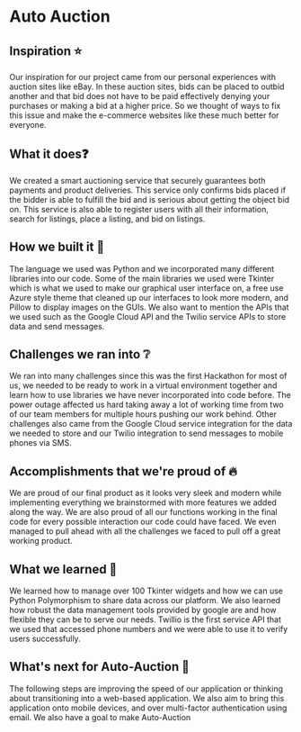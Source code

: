 # Auto Auction

## Inspiration ⭐ 
Our inspiration for our project came from our personal experiences with auction sites like eBay. In these auction sites, bids can be placed to outbid another and that bid does not have to be paid effectively denying your purchases or making a bid at a higher price. So we thought of ways to fix this issue and make the e-commerce websites like these much better for everyone.

## What it does❓
We created a smart auctioning service that securely guarantees both payments and product deliveries. This service only confirms bids placed if the bidder is able to fulfill the bid and is serious about getting the object bid on. This service is also able to register users with all their information, search for listings, place a listing, and bid on listings. 

## How we built it 💫
The language we used was Python and we incorporated many different libraries into our code. Some of the main libraries we used were Tkinter which is what we used to make our graphical user interface on, a free use Azure style theme that cleaned up our interfaces to look more modern, and Pillow to display images on the GUIs. We also want to mention the APIs that we used such as the Google Cloud API and the Twilio service APIs to store data and send messages.

## Challenges we ran into ❔
We ran into many challenges since this was the first Hackathon for most of us, we needed to be ready to work in a virtual environment together and learn how to use libraries we have never incorporated into code before. The power outage affected us hard taking away a lot of working time from two of our team members for multiple hours pushing our work behind. Other challenges also came from the Google Cloud service integration for the data we needed to store and our Twilio integration to send messages to mobile phones via SMS. 

## Accomplishments that we're proud of 🔥
We are proud of our final product as it looks very sleek and modern while implementing everything we brainstormed with more features we added along the way. We are also proud of all our functions working in the final code for every possible interaction our code could have faced. We even managed to pull ahead with all the challenges we faced to pull off a great working product.

## What we learned 🙌
We learned how to manage over 100 Tkinter widgets and how we can use Python Polymorphism to share data across our platform. We also learned how robust the data management tools provided by google are and how flexible they can be to serve our needs. Twillio is the first service API that we used that accessed phone numbers and we were able to use it to verify users successfully.

## What's next for Auto-Auction 🏃
The following steps are improving the speed of our application or thinking about transitioning into a web-based application. We also aim to bring this application onto mobile devices, and over multi-factor authentication using email. We also have a goal to make Auto-Auction
